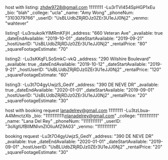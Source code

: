 host with listing:
zhdw9728@gmail.com
11111111
-Lu3rTVI454SpHGP1xEu
_bio: 
"blah"
_college: 
"ucla"
_name: 
"Amy Wong"
_phoneNum: 
"3103079766"
_userID: 
"UsBLUdbZRjRDJz0ZEr3U1eJJ0Nj2"
_venmo: 
"wahtever"

listing1
-Lu3rsukolkYlMRmKFjH
_address: 
"660 Veteran Ave"
_available: 
true
_dateEndAvailable: 
"2019-10-01"
_dateStartAvailable: 
"2019-09-21"
_hostUserID: 
"UsBLUdbZRjRDJz0ZEr3U1eJJ0Nj2"
_rentalPrice: 
"80"
_squareFootageEstimate: 
"70"


listing2:
-Lu3sKKqFLSoSmkC-vkQ
_address: 
"290 Wilshire Boulevard"
_available: 
true
_dateEndAvailable: 
"2019-10-12"
_dateStartAvailable: 
"2019-9-21"
_hostUserID: 
"UsBLUdbZRjRDJz0ZEr3U1eJJ0Nj2"
_rentalPrice: 
"120"
_squareFootageEstimate: 
"60"

listing3:
-Lu3t7O4gyUwjzS_GedY
_address: 
"390 DE NEVE DR"
_available: 
true
_dateEndAvailable: 
"2020-01-01"
_dateStartAvailable: 
"2019-09-01"
_hostUserID: 
"UsBLUdbZRjRDJz0ZEr3U1eJJ0Nj2"
_rentalPrice: 
"20"
_squareFootageEstimate: 
"30"

host with booking request
lanadelrey@gmail.com
11111111
-Lu3tzLbua-A4MmctzXb
_bio: 
"1111111111\nlanadelrey@gmail.com"
_college: 
"1111111111"
_name: 
"Lana Del Rey"
_phoneNum: 
"1111111111"
_userID: 
"3oXgtUfBIlMNIvnZlOliuAfZ9A03"
_venmo: 
"1111111111"

booking request
-Lu3t7O4gyUwjzS_GedY
_address: 
"390 DE NEVE DR"
_available: 
true
_dateEndAvailable: 
"2020-01-01"
_dateStartAvailable: 
"2019-09-01"
_hostUserID: 
"UsBLUdbZRjRDJz0ZEr3U1eJJ0Nj2"
_rentalPrice: 
"20"
_squareFootageEstimate: 
"30"

